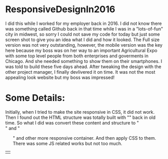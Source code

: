 # ResponsiveDesignIn2016
I did this while I worked for my employer back in 2016. 
I did not know there was something called Github back in that time while I was in a "lots-of-fun" city in midwest, so sorry I could not save my code for today but just some screen shot to give you an idea what I did and how it looked. The Full size version was not very outstanding, however, the mobile version was the key here because my boss was on her way to an important Agricultural Expo with some top level people from both enterprises and goverments in Chicago. And she needed something to show them on their smartphones. I was told to build these five days ahead. After tweaking the design with the other project manager, I finally devlivered it on time. It was not the most appealing look website but my boss was impressed!

# Some Details:
Initially, when I tried to make the site responsive in CSS, it did not work. Then I found out the HTML structure was totally built with "<table> <td> <tr>" back in old time. So what I did was convert these content and structure to "<div>" and "<ul>" and other more responsive container. And then apply CSS to them. There was some JS related works but not too much. 

